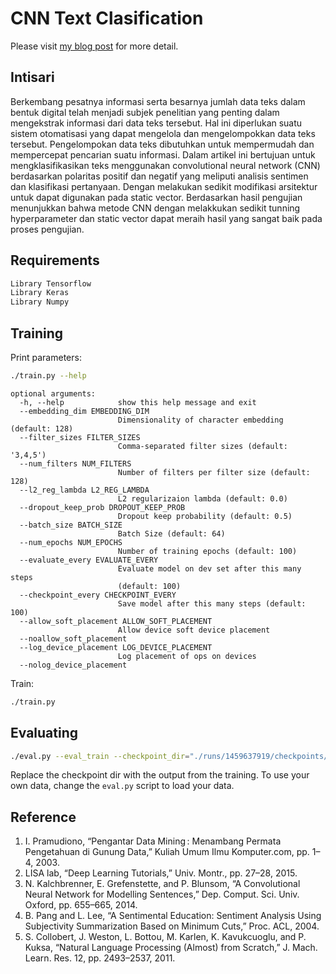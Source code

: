 # CNN Text Clasification

Please visit [my blog post](https://rifqifai.com/implementasi-metode-convolutional-neural-network-untuk-klasifikasi-teks/) for more detail.

## Intisari

Berkembang pesatnya informasi serta besarnya jumlah data teks dalam bentuk digital telah menjadi subjek penelitian yang penting dalam mengekstrak informasi dari data teks tersebut. Hal ini diperlukan suatu sistem otomatisasi yang dapat mengelola dan mengelompokkan data teks tersebut. Pengelompokan data teks dibutuhkan untuk mempermudah dan mempercepat pencarian suatu informasi. Dalam artikel ini bertujuan untuk mengklasifikasikan teks menggunakan convolutional neural network (CNN) berdasarkan polaritas positif dan negatif yang meliputi analisis sentimen dan klasifikasi pertanyaan. Dengan melakukan sedikit modifikasi arsitektur untuk dapat digunakan pada static vector. Berdasarkan hasil pengujian menunjukkan bahwa metode CNN dengan melakkukan sedikit tunning hyperparameter  dan static vector dapat meraih hasil yang sangat baik pada proses pengujian.


## Requirements

```bash
Library Tensorflow
Library Keras 
Library Numpy
```

## Training

Print parameters:

```bash
./train.py --help
```

```
optional arguments:
  -h, --help            show this help message and exit
  --embedding_dim EMBEDDING_DIM
                        Dimensionality of character embedding (default: 128)
  --filter_sizes FILTER_SIZES
                        Comma-separated filter sizes (default: '3,4,5')
  --num_filters NUM_FILTERS
                        Number of filters per filter size (default: 128)
  --l2_reg_lambda L2_REG_LAMBDA
                        L2 regularizaion lambda (default: 0.0)
  --dropout_keep_prob DROPOUT_KEEP_PROB
                        Dropout keep probability (default: 0.5)
  --batch_size BATCH_SIZE
                        Batch Size (default: 64)
  --num_epochs NUM_EPOCHS
                        Number of training epochs (default: 100)
  --evaluate_every EVALUATE_EVERY
                        Evaluate model on dev set after this many steps
                        (default: 100)
  --checkpoint_every CHECKPOINT_EVERY
                        Save model after this many steps (default: 100)
  --allow_soft_placement ALLOW_SOFT_PLACEMENT
                        Allow device soft device placement
  --noallow_soft_placement
  --log_device_placement LOG_DEVICE_PLACEMENT
                        Log placement of ops on devices
  --nolog_device_placement

```

Train:

```bash
./train.py
```

## Evaluating

```bash
./eval.py --eval_train --checkpoint_dir="./runs/1459637919/checkpoints/"
```

Replace the checkpoint dir with the output from the training. To use your own data, change the `eval.py` script to load your data.

## Reference

1. I. Pramudiono, “Pengantar Data Mining : Menambang Permata Pengetahuan di Gunung Data,” Kuliah Umum Ilmu Komputer.com, pp. 1–4, 2003.
2. LISA lab, “Deep Learning Tutorials,” Univ. Montr., pp. 27–28, 2015.
3. N. Kalchbrenner, E. Grefenstette, and P. Blunsom, “A Convolutional Neural Network for Modelling Sentences,” Dep. Comput. Sci. Univ. Oxford, pp. 655–665, 2014.
4. B. Pang and L. Lee, “A Sentimental Education: Sentiment Analysis Using Subjectivity Summarization Based on Minimum Cuts,” Proc. ACL, 2004.
5. S. Collobert, J. Weston, L. Bottou, M. Karlen, K. Kavukcuoglu, and P. Kuksa, “Natural Language Processing (Almost) from Scratch,” J. Mach. Learn. Res. 12, pp. 2493–2537, 2011.
